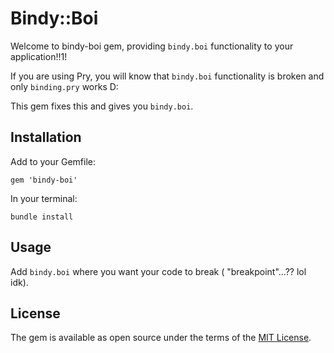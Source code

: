 # Bindy::Boi

Welcome to bindy-boi gem, providing `bindy.boi` functionality to your application!!1!

If you are using Pry, you will know that `bindy.boi` functionality is broken and only `binding.pry` works D:

This gem fixes this and gives you `bindy.boi`.

## Installation

Add to your Gemfile:

```
gem 'bindy-boi'
```

In your terminal:

```
bundle install
```

## Usage

Add `bindy.boi` where you want your code to break ( "breakpoint"...?? lol idk).

## License

The gem is available as open source under the terms of the [MIT License](https://opensource.org/licenses/MIT).
